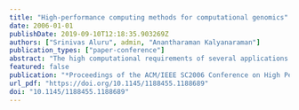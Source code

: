 ```yaml
---
title: "High-performance computing methods for computational genomics"
date: 2006-01-01
publishDate: 2019-09-10T12:18:35.903269Z
authors: ["Srinivas Aluru", admin, "Anantharaman Kalyanaraman"]
publication_types: ["paper-conference"]
abstract: "The high computational requirements of several applications in computational genomics are aggravated by an exponential growth in biological databases. This tutorial will provide a detailed introduction to high-performance computing methods designed to address various large-scale problems in computational genomics. First, we will describe mpiBLAST and ScalaBLAST, which are parallelizations of the NCBI BLAST suite of programs used for querying against large sequence databases. Next, we will describe PaCE, which is a parallel DNA sequence clustering algorithm with applications to clustering Expressed Sequence Tags and whole genome assembly. Next, we describe GRAPPA, which is a high-performance software suite developed for phylogenetic reconstruction of a collection of organisms or genes. Throughout the tutorial, emphasis will be on scalability and effectiveness in exploiting large-scale state-of-the-art supercomputing technologies.The intended audience are academic and industry researchers, educators, and/or commercial application developers, with a computational background. No background in biology is assumed."
featured: false
publication: "*Proceedings of the ACM/IEEE SC2006 Conference on High Performance Networking and Computing, November 11-17, 2006, Tampa, FL, USA*"
url_pdf: "https://doi.org/10.1145/1188455.1188689"
doi: "10.1145/1188455.1188689"
---
```


